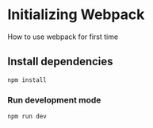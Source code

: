 # Initializing Webpack

How to use webpack for first time

## Install dependencies
```
npm install
```

### Run development mode

```
npm run dev 
```
